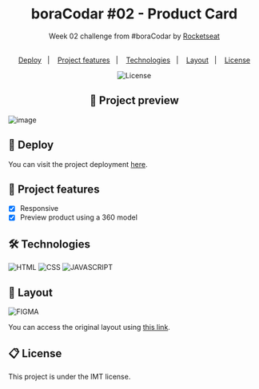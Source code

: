 <!-- @format -->

<h1 align="center"> boraCodar #02 - Product Card </h1>
<div align="center">
  Week 02 challenge from #boraCodar by <a href="https://www.rocketseat.com.br/" target="_blank">Rocketseat</a>
</div>
</br>

<p align="center">
  <a href="#-deploy">Deploy</a>&nbsp;&nbsp;&nbsp;|&nbsp;&nbsp;&nbsp;
  <a href="#-project-features">Project features</a>&nbsp;&nbsp;&nbsp;|&nbsp;&nbsp;&nbsp;
  <a href="#-technologies">Technologies</a>&nbsp;&nbsp;&nbsp;|&nbsp;&nbsp;&nbsp;
  <a href="#-layout">Layout</a>&nbsp;&nbsp;&nbsp;|&nbsp;&nbsp;&nbsp;
  <a href="#-license">License</a>
</p>

<p align="center">
  <img alt="License" src="https://img.shields.io/static/v1?label=license&message=MIT&color=49AA26&labelColor=000000">
</p>

<h2 align="center">
  📃 Project preview
</h2>

![image](https://github.com/marcoftmartins/boraCodar-02-product-card/assets/47821731/74c2cc5b-fd9f-4ba3-8147-71b8f6af0c3c)

## 🚀 Deploy

You can visit the project deployment [here](https://marcoftmartins.github.io/boraCodar-01-music-player/).

## 🚧 Project features

- [x] Responsive
- [x] Preview product using a 360 model

## 🛠 Technologies

![HTML](https://img.shields.io/badge/HTML5-E34F26?style=for-the-badge&logo=html5&logoColor=white)
![CSS](https://img.shields.io/badge/CSS3-1572B6?style=for-the-badge&logo=css3&logoColor=white)
![JAVASCRIPT](https://img.shields.io/badge/JavaScript-F7DF1E?style=for-the-badge&logo=javascript&logoColor=black)

## 🎨 Layout

![FIGMA](https://img.shields.io/badge/Figma-F24E1E?style=for-the-badge&logo=figma&logoColor=white)

You can access the original layout using [this link](https://www.rocketseat.com.br/boracodar/desafios-anteriores/um-card-de-produto-desafio-02).

## 📋 License

This project is under the IMT license.

